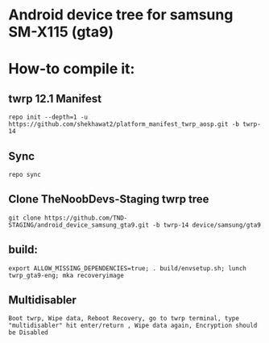# Android device tree for samsung SM-X115 (gta9)

# How-to compile it:

## twrp 12.1 Manifest
    repo init --depth=1 -u https://github.com/shekhawat2/platform_manifest_twrp_aosp.git -b twrp-14
## Sync
    repo sync
## Clone TheNoobDevs-Staging twrp tree
    git clone https://github.com/TND-STAGING/android_device_samsung_gta9.git -b twrp-14 device/samsung/gta9
## build:
    export ALLOW_MISSING_DEPENDENCIES=true; . build/envsetup.sh; lunch twrp_gta9-eng; mka recoveryimage
## Multidisabler
    Boot twrp, Wipe data, Reboot Recovery, go to twrp terminal, type "multidisabler" hit enter/return , Wipe data again, Encryption should be Disabled

